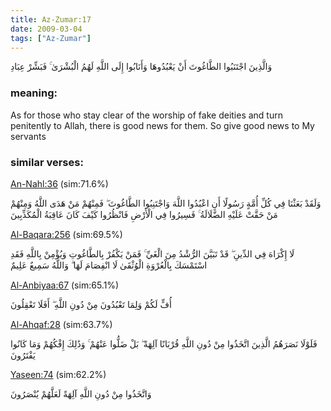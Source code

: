 ```yaml
---
title: Az-Zumar:17
date: 2009-03-04
tags: ["Az-Zumar"]
---
```

وَالَّذِينَ اجْتَنَبُوا الطَّاغُوتَ أَنْ يَعْبُدُوهَا وَأَنَابُوا إِلَى اللَّهِ لَهُمُ الْبُشْرَىٰ ۚ فَبَشِّرْ عِبَادِ
### meaning: 
As for those who stay clear of the worship of fake deities and turn penitently to Allah, there is good news for them. So give good news to My servants
### similar verses: 

[An-Nahl:36](/16/36) (sim:71.6%)

وَلَقَدْ بَعَثْنَا فِي كُلِّ أُمَّةٍ رَسُولًا أَنِ اعْبُدُوا اللَّهَ وَاجْتَنِبُوا الطَّاغُوتَ ۖ فَمِنْهُمْ مَنْ هَدَى اللَّهُ وَمِنْهُمْ مَنْ حَقَّتْ عَلَيْهِ الضَّلَالَةُ ۚ فَسِيرُوا فِي الْأَرْضِ فَانْظُرُوا كَيْفَ كَانَ عَاقِبَةُ الْمُكَذِّبِينَ

[Al-Baqara:256](/2/256) (sim:69.5%)

لَا إِكْرَاهَ فِي الدِّينِ ۖ قَدْ تَبَيَّنَ الرُّشْدُ مِنَ الْغَيِّ ۚ فَمَنْ يَكْفُرْ بِالطَّاغُوتِ وَيُؤْمِنْ بِاللَّهِ فَقَدِ اسْتَمْسَكَ بِالْعُرْوَةِ الْوُثْقَىٰ لَا انْفِصَامَ لَهَا ۗ وَاللَّهُ سَمِيعٌ عَلِيمٌ

[Al-Anbiyaa:67](/21/67) (sim:65.1%)

أُفٍّ لَكُمْ وَلِمَا تَعْبُدُونَ مِنْ دُونِ اللَّهِ ۖ أَفَلَا تَعْقِلُونَ

[Al-Ahqaf:28](/46/28) (sim:63.7%)

فَلَوْلَا نَصَرَهُمُ الَّذِينَ اتَّخَذُوا مِنْ دُونِ اللَّهِ قُرْبَانًا آلِهَةً ۖ بَلْ ضَلُّوا عَنْهُمْ ۚ وَذَٰلِكَ إِفْكُهُمْ وَمَا كَانُوا يَفْتَرُونَ

[Yaseen:74](/36/74) (sim:62.2%)

وَاتَّخَذُوا مِنْ دُونِ اللَّهِ آلِهَةً لَعَلَّهُمْ يُنْصَرُونَ
